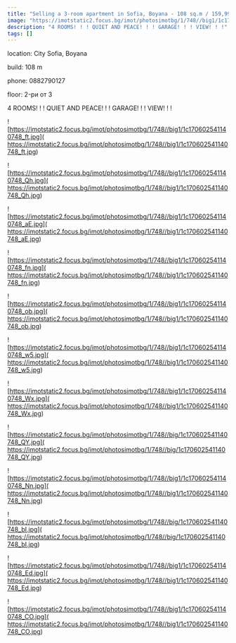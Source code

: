 ```yaml
---
title: "Selling a 3-room apartment in Sofia, Boyana - 108 sq.m / 159,990 EUR :: imot.bg Ad"
image: "https://imotstatic2.focus.bg/imot/photosimotbg/1/748//big1/1c170602541140748_tk.jpg"
description: "4 ROOMS! ! ! QUIET AND PEACE! ! ! GARAGE! ! ! VIEW! ! !"
tags: []
---
```


location: City Sofia, Boyana

build: 108 m

phone: 0882790127

floor: 2-ри от 3

4 ROOMS! ! ! QUIET AND PEACE! ! ! GARAGE! ! ! VIEW! ! !


![https://imotstatic2.focus.bg/imot/photosimotbg/1/748//big1/1c170602541140748_ft.jpg]( https://imotstatic2.focus.bg/imot/photosimotbg/1/748//big1/1c170602541140748_ft.jpg)


![https://imotstatic2.focus.bg/imot/photosimotbg/1/748//big1/1c170602541140748_Qh.jpg]( https://imotstatic2.focus.bg/imot/photosimotbg/1/748//big1/1c170602541140748_Qh.jpg)


![https://imotstatic2.focus.bg/imot/photosimotbg/1/748//big1/1c170602541140748_aE.jpg]( https://imotstatic2.focus.bg/imot/photosimotbg/1/748//big1/1c170602541140748_aE.jpg)


![https://imotstatic2.focus.bg/imot/photosimotbg/1/748//big1/1c170602541140748_fn.jpg]( https://imotstatic2.focus.bg/imot/photosimotbg/1/748//big1/1c170602541140748_fn.jpg)


![https://imotstatic2.focus.bg/imot/photosimotbg/1/748//big1/1c170602541140748_ob.jpg]( https://imotstatic2.focus.bg/imot/photosimotbg/1/748//big1/1c170602541140748_ob.jpg)


![https://imotstatic2.focus.bg/imot/photosimotbg/1/748//big1/1c170602541140748_w5.jpg]( https://imotstatic2.focus.bg/imot/photosimotbg/1/748//big1/1c170602541140748_w5.jpg)


![https://imotstatic2.focus.bg/imot/photosimotbg/1/748//big1/1c170602541140748_Wx.jpg]( https://imotstatic2.focus.bg/imot/photosimotbg/1/748//big1/1c170602541140748_Wx.jpg)


![https://imotstatic2.focus.bg/imot/photosimotbg/1/748//big/1c170602541140748_QY.jpg]( https://imotstatic2.focus.bg/imot/photosimotbg/1/748//big/1c170602541140748_QY.jpg)


![https://imotstatic2.focus.bg/imot/photosimotbg/1/748//big1/1c170602541140748_Nn.jpg]( https://imotstatic2.focus.bg/imot/photosimotbg/1/748//big1/1c170602541140748_Nn.jpg)


![https://imotstatic2.focus.bg/imot/photosimotbg/1/748//big/1c170602541140748_bI.jpg]( https://imotstatic2.focus.bg/imot/photosimotbg/1/748//big/1c170602541140748_bI.jpg)


![https://imotstatic2.focus.bg/imot/photosimotbg/1/748//big1/1c170602541140748_Ed.jpg]( https://imotstatic2.focus.bg/imot/photosimotbg/1/748//big1/1c170602541140748_Ed.jpg)


![https://imotstatic2.focus.bg/imot/photosimotbg/1/748//big1/1c170602541140748_CO.jpg]( https://imotstatic2.focus.bg/imot/photosimotbg/1/748//big1/1c170602541140748_CO.jpg)


